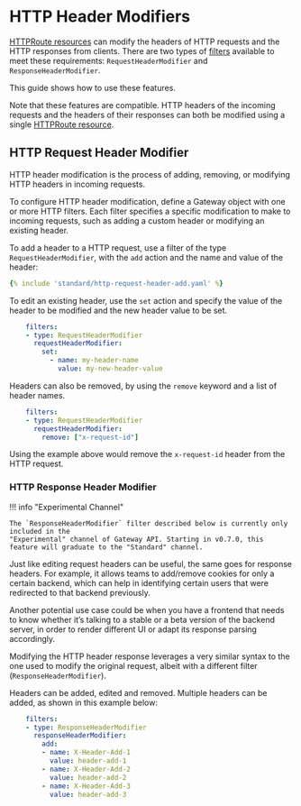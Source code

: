 # HTTP Header Modifiers

[HTTPRoute resources](/api-types/httproute) can modify the headers of HTTP requests and the HTTP responses from clients. 
There are two types of [filters](/api-types/httproute#filters-optional) available to meet these requirements: `RequestHeaderModifier` and `ResponseHeaderModifier`.

This guide shows how to use these features.

Note that these features are compatible. HTTP headers of the incoming requests and the headers of their responses can both be modified using a single [HTTPRoute resource](/api-types/httproute).

## HTTP Request Header Modifier

HTTP header modification is the process of adding, removing, or modifying HTTP headers in incoming requests. 

To configure HTTP header modification, define a Gateway object with one or more HTTP filters. Each filter specifies a specific modification to make to incoming requests, such as adding a custom header or modifying an existing header.

To add a header to a HTTP request, use a filter of the type `RequestHeaderModifier`, with the `add` action and the name and value of the header:

```yaml
{% include 'standard/http-request-header-add.yaml' %}
```

To edit an existing header, use the `set` action and specify the value of the header to be modified and the new header value to be set.

```yaml
    filters:
    - type: RequestHeaderModifier
      requestHeaderModifier:
        set: 
          - name: my-header-name
            value: my-new-header-value
```

Headers can also be removed, by using the `remove` keyword and a list of header names. 

```yaml
    filters:
    - type: RequestHeaderModifier
      requestHeaderModifier:
        remove: ["x-request-id"]
```

Using the example above would remove the `x-request-id` header from the HTTP request.

### HTTP Response Header Modifier

!!! info "Experimental Channel"

    The `ResponseHeaderModifier` filter described below is currently only included in the
    "Experimental" channel of Gateway API. Starting in v0.7.0, this
    feature will graduate to the "Standard" channel.

Just like editing request headers can be useful, the same goes for response headers. For example, it allows teams to add/remove cookies for only a certain backend, which can help in identifying certain users that were redirected to that backend previously.

Another potential use case could be when you have a frontend that needs to know whether it’s talking to a stable or a beta version of the backend server, in order to render different UI or adapt its response parsing accordingly.

Modifying the HTTP header response leverages a very similar syntax to the one used to modify the original request, albeit with a different filter (`ResponseHeaderModifier`).

Headers can be added, edited and removed. Multiple headers can be added, as shown in this example below:

```yaml
    filters:
    - type: ResponseHeaderModifier
      responseHeaderModifier:
        add:
        - name: X-Header-Add-1
          value: header-add-1
        - name: X-Header-Add-2
          value: header-add-2
        - name: X-Header-Add-3
          value: header-add-3
```
